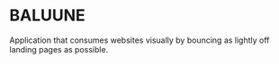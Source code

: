 # BALUUNE
Application that consumes websites visually by bouncing as lightly off landing pages as possible.
